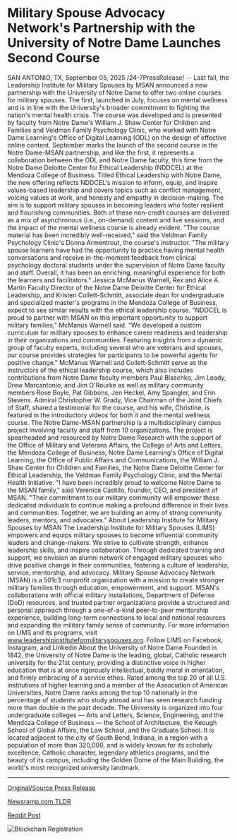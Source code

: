 # Military Spouse Advocacy Network's Partnership with the University of Notre Dame Launches Second Course

SAN ANTONIO, TX, September 05, 2025 /24-7PressRelease/ -- Last fall, the Leadership Institute for Military Spouses by MSAN announced a new partnership with the University of Notre Dame to offer two online courses for military spouses.  The first, launched in July, focuses on mental wellness and is in line with the University's broader commitment to fighting the nation's mental health crisis. The course was developed and is presented by faculty from Notre Dame's William J. Shaw Center for Children and Families and Veldman Family Psychology Clinic, who worked with Notre Dame Learning's Office of Digital Learning (ODL) on the design of effective online content.  September marks the launch of the second course in the Notre Dame-MSAN partnership, and like the first, it represents a collaboration between the ODL and Notre Dame faculty, this time from the Notre Dame Deloitte Center for Ethical Leadership (NDDCEL) at the Mendoza College of Business.  Titled Ethical Leadership with Notre Dame, the new offering reflects NDDCEL's mission to inform, equip, and inspire values-based leadership and covers topics such as conflict management, voicing values at work, and honesty and empathy in decision-making. The aim is to support military spouses in becoming leaders who foster resilient and flourishing communities.  Both of these non-credit courses are delivered as a mix of asynchronous (i.e., on-demand) content and live sessions, and the impact of the mental wellness course is already evident.  "The course material has been incredibly well-received," said the Veldman Family Psychology Clinic's Donna Armentrout, the course's instructor. "The military spouse learners have had the opportunity to practice having mental health conversations and receive in-the-moment feedback from clinical psychology doctoral students under the supervision of Notre Dame faculty and staff. Overall, it has been an enriching, meaningful experience for both the learners and facilitators."  Jessica McManus Warnell, Rex and Alice A. Martin Faculty Director of the Notre Dame Deloitte Center for Ethical Leadership, and Kristen Collett-Schmitt, associate dean for undergraduate and specialized master's programs in the Mendoza College of Business, expect to see similar results with the ethical leadership course.  "NDDCEL is proud to partner with MSAN on this important opportunity to support military families," McManus Warnell said. "We developed a custom curriculum for military spouses to enhance career readiness and leadership in their organizations and communities. Featuring insights from a dynamic group of faculty experts, including several who are veterans and spouses, our course provides strategies for participants to be powerful agents for positive change."  McManus Warnell and Collett-Schmitt serve as the instructors of the ethical leadership course, which also includes contributions from Notre Dame faculty members Paul Blaschko, Jim Leady, Drew Marcantonio, and Jim O'Rourke as well as military community members Rose Boyle, Pat Gibbons, Jen Heckel, Amy Spangler, and Erin Stevens.  Admiral Christopher W. Grady, Vice Chairman of the Joint Chiefs of Staff, shared a testimonial for the course, and his wife, Christine, is featured in the introductory videos for both it and the mental wellness course.  The Notre Dame-MSAN partnership is a multidisciplinary campus project involving faculty and staff from 10 organizations. The project is spearheaded and resourced by Notre Dame Research with the support of the Office of Military and Veterans Affairs, the College of Arts and Letters, the Mendoza College of Business, Notre Dame Learning's Office of Digital Learning, the Office of Public Affairs and Communications, the William J. Shaw Center for Children and Families, the Notre Dame Deloitte Center for Ethical Leadership, the Veldman Family Psychology Clinic, and the Mental Health Initiative.  "I have been incredibly proud to welcome Notre Dame to the MSAN family," said Verenice Castillo, founder, CEO, and president of MSAN. "Their commitment to our military community will empower these dedicated individuals to continue making a profound difference in their lives and communities. Together, we are building an army of strong community leaders, mentors, and advocates."  About Leadership Institute for Military Spouses by MSAN The Leadership Institute for Military Spouses (LIMS) empowers and equips military spouses to become influential community leaders and change-makers. We strive to cultivate strength, enhance leadership skills, and inspire collaboration. Through dedicated training and support, we envision an alumni network of engaged military spouses who drive positive change in their communities, fostering a culture of leadership, service, mentorship, and advocacy.  Military Spouse Advocacy Network (MSAN) is a 501c3 nonprofit organization with a mission to create stronger military families through education, empowerment, and support. MSAN's collaborations with official military installations, Department of Defense (DoD) resources, and trusted partner organizations provide a structured and personal approach through a one-of-a-kind peer-to-peer mentorship experience, building long-term connections to local and national resources and expanding the military family sense of community.   For more information on LIMS and its programs, visit www.leadershipinstituteformilitaryspouses.org. Follow LIMS on Facebook, Instagram, and Linkedin   About the University of Notre Dame  Founded in 1842, the University of Notre Dame is the leading, global, Catholic research university for the 21st century, providing a distinctive voice in higher education that is at once rigorously intellectual, boldly moral in orientation, and firmly embracing of a service ethos.  Rated among the top 20 of all U.S. institutions of higher learning and a member of the Association of American Universities, Notre Dame ranks among the top 10 nationally in the percentage of students who study abroad and has seen research funding more than double in the past decade. The University is organized into four undergraduate colleges — Arts and Letters, Science, Engineering, and the Mendoza College of Business — the School of Architecture, the Keough School of Global Affairs, the Law School, and the Graduate School. It is located adjacent to the city of South Bend, Indiana, in a region with a population of more than 320,000, and is widely known for its scholarly excellence, Catholic character, legendary athletics programs, and the beauty of its campus, including the Golden Dome of the Main Building, the world's most recognized university landmark. 

---

[Original/Source Press Release](https://www.24-7pressrelease.com/press-release/526444/military-spouse-advocacy-networks-partnership-with-the-universityof-notre-dame-launches-second-course)
                    

[Newsramp.com TLDR](https://newsramp.com/curated-news/notre-dame-msan-launch-leadership-courses-for-military-spouses/14db00288d343d21c8c0ddb8a0ca4046) 

 



[Reddit Post](https://www.reddit.com/r/newsramp/comments/1n8ynmk/notre_dame_msan_launch_leadership_courses_for/) 



![Blockchain Registration](https://cdn.newsramp.app/24-7PressRelease/qrcode/259/5/flaxxexR.webp)